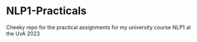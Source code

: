 # NLP1-Practicals
Cheeky repo for the practical assignments for my university course NLP1 at the UvA 2023
